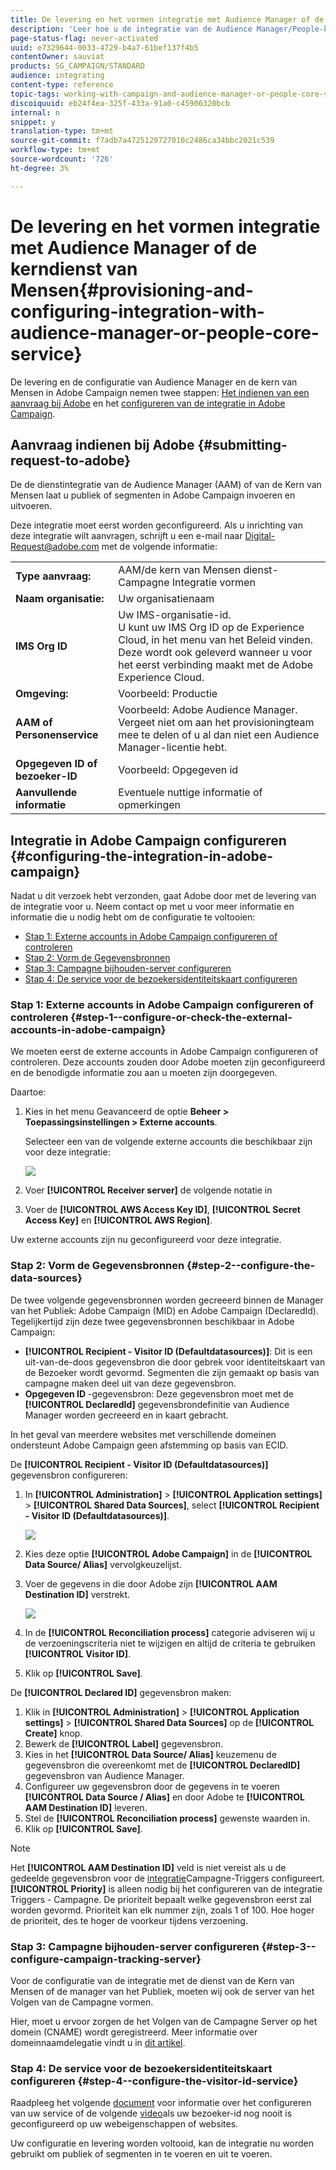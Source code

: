 ```yaml
---
title: De levering en het vormen integratie met Audience Manager of de kerndienst van Mensen
description: 'Leer hoe u de integratie van de Audience Manager/People-kernservice configureert om publiek of segmenten te delen met de verschillende Adobe Experience Cloud-oplossingen. '
page-status-flag: never-activated
uuid: e7329644-0033-4729-b4a7-61bef137f4b5
contentOwner: sauviat
products: SG_CAMPAIGN/STANDARD
audience: integrating
content-type: reference
topic-tags: working-with-campaign-and-audience-manager-or-people-core-service
discoiquuid: eb24f4ea-325f-433a-91a0-c45906320bcb
internal: n
snippet: y
translation-type: tm+mt
source-git-commit: f7adb7a4725129727010c2486ca34bbc2021c539
workflow-type: tm+mt
source-wordcount: '726'
ht-degree: 3%

---
```



# De levering en het vormen integratie met Audience Manager of de kerndienst van Mensen{#provisioning-and-configuring-integration-with-audience-manager-or-people-core-service}

De levering en de configuratie van Audience Manager en de kern van Mensen in Adobe Campaign nemen twee stappen: [Het indienen van een aanvraag bij Adobe](#submitting-request-to-adobe) en het [configureren van de integratie in Adobe Campaign](#configuring-the-integration-in-adobe-campaign).

## Aanvraag indienen bij Adobe {#submitting-request-to-adobe}

De de dienstintegratie van de Audience Manager (AAM) of van de Kern van Mensen laat u publiek of segmenten in Adobe Campaign invoeren en uitvoeren.

Deze integratie moet eerst worden geconfigureerd. Als u inrichting van deze integratie wilt aanvragen, schrijft u een e-mail naar [Digital-Request@adobe.com](mailto:Digital-Request@adobe.com) met de volgende informatie:

<table> 
 <tbody> 
  <tr> 
   <td> <strong>Type aanvraag:</strong><br /> </td> 
   <td> AAM/de kern van Mensen dienst-Campagne Integratie vormen </td> 
  </tr> 
  <tr> 
   <td> <strong>Naam organisatie:</strong><br /> </td> 
   <td> Uw organisatienaam </td> 
  </tr> 
  <tr> 
   <td> <strong>IMS Org ID</strong><br /> </td> 
   <td> Uw IMS-organisatie-id. <br> U kunt uw IMS Org ID op de Experience Cloud, in het menu van het Beleid vinden. Deze wordt ook geleverd wanneer u voor het eerst verbinding maakt met de Adobe Experience Cloud. </td> 
  </tr> 
  <tr> 
   <td> <strong>Omgeving:</strong><br /> </td> 
   <td> Voorbeeld: Productie </td> 
  </tr> 
  <tr> 
   <td> <strong>AAM of Personenservice</strong><br /> </td> 
   <td> Voorbeeld: Adobe Audience Manager. Vergeet niet om aan het provisioningteam mee te delen of u al dan niet een Audience Manager-licentie hebt.</td> 
  </tr> 
  <tr> 
   <td> <strong>Opgegeven ID of bezoeker-ID</strong><br /> </td> 
   <td> Voorbeeld: Opgegeven id </td> 
  </tr> 
  <tr> 
   <td> <strong>Aanvullende informatie</strong><br /> </td> 
   <td> Eventuele nuttige informatie of opmerkingen </td> 
  </tr> 
 </tbody> 
</table>

## Integratie in Adobe Campaign configureren {#configuring-the-integration-in-adobe-campaign}

Nadat u dit verzoek hebt verzonden, gaat Adobe door met de levering van de integratie voor u. Neem contact op met u voor meer informatie en informatie die u nodig hebt om de configuratie te voltooien:

* [Stap 1: Externe accounts in Adobe Campaign configureren of controleren](#step-1--configure-or-check-the-external-accounts-in-adobe-campaign)
* [Stap 2: Vorm de Gegevensbronnen](#step-2--configure-the-data-sources)
* [Stap 3: Campagne bijhouden-server configureren](#step-3--configure-campaign-tracking-server)
* [Stap 4: De service voor de bezoekersidentiteitskaart configureren](#step-4--configure-the-visitor-id-service)

### Stap 1: Externe accounts in Adobe Campaign configureren of controleren {#step-1--configure-or-check-the-external-accounts-in-adobe-campaign}

We moeten eerst de externe accounts in Adobe Campaign configureren of controleren. Deze accounts zouden door Adobe moeten zijn geconfigureerd en de benodigde informatie zou aan u moeten zijn doorgegeven.

Daartoe:

1. Kies in het menu Geavanceerd de optie **Beheer > Toepassingsinstellingen > Externe accounts**.

   Selecteer een van de volgende externe accounts die beschikbaar zijn voor deze integratie:

   ![](assets/integration_aam_1.png)

1. Voer **[!UICONTROL Receiver server]** de volgende notatie in
1. Voer de **[!UICONTROL AWS Access Key ID]**, **[!UICONTROL Secret Access Key]** en **[!UICONTROL AWS Region]**.

Uw externe accounts zijn nu geconfigureerd voor deze integratie.

### Stap 2: Vorm de Gegevensbronnen {#step-2--configure-the-data-sources}

De twee volgende gegevensbronnen worden gecreeerd binnen de Manager van het Publiek: Adobe Campaign (MID) en Adobe Campaign (DeclaredId). Tegelijkertijd zijn deze twee gegevensbronnen beschikbaar in Adobe Campaign:

* **[!UICONTROL Recipient - Visitor ID (Defaultdatasources)]**: Dit is een uit-van-de-doos gegevensbron die door gebrek voor identiteitskaart van de Bezoeker wordt gevormd. Segmenten die zijn gemaakt op basis van campagne maken deel uit van deze gegevensbron.
* **Opgegeven ID** -gegevensbron: Deze gegevensbron moet met de **[!UICONTROL DeclaredId]** gegevensbrondefinitie van Audience Manager worden gecreeerd en in kaart gebracht.

In het geval van meerdere websites met verschillende domeinen ondersteunt Adobe Campaign geen afstemming op basis van ECID.

De **[!UICONTROL Recipient - Visitor ID (Defaultdatasources)]** gegevensbron configureren:

1. In **[!UICONTROL Administration]** > **[!UICONTROL Application settings]** > **[!UICONTROL Shared Data Sources]**, select **[!UICONTROL Recipient - Visitor ID (Defaultdatasources)]**.

   ![](assets/integration_aam_2.png)

1. Kies deze optie **[!UICONTROL Adobe Campaign]** in de **[!UICONTROL Data Source/ Alias]** vervolgkeuzelijst.
1. Voer de gegevens in die door Adobe zijn **[!UICONTROL AAM Destination ID]** verstrekt.

   ![](assets/integration_aam_3.png)

1. In de **[!UICONTROL Reconciliation process]** categorie adviseren wij u de verzoeningscriteria niet te wijzigen en altijd de criteria te gebruiken **[!UICONTROL Visitor ID]**.
1. Klik op **[!UICONTROL Save]**.

De **[!UICONTROL Declared ID]** gegevensbron maken:

1. Klik in **[!UICONTROL Administration]** > **[!UICONTROL Application settings]** > **[!UICONTROL Shared Data Sources]** op de **[!UICONTROL Create]** knop.
1. Bewerk de **[!UICONTROL Label]** gegevensbron.
1. Kies in het **[!UICONTROL Data Source/ Alias]** keuzemenu de gegevensbron die overeenkomt met de **[!UICONTROL DeclaredID]** gegevensbron van Audience Manager.
1. Configureer uw gegevensbron door de gegevens in te voeren **[!UICONTROL Data Source / Alias]** en door Adobe te **[!UICONTROL AAM Destination ID]** leveren.
1. Stel de **[!UICONTROL Reconciliation process]** gewenste waarden in.
1. Klik op **[!UICONTROL Save]**.

>[!NOTE]
>
>Het **[!UICONTROL AAM Destination ID]** veld is niet vereist als u de gedeelde gegevensbron voor de [integratie](../../integrating/using/configuring-triggers-in-experience-cloud.md)Campagne-Triggers configureert. **[!UICONTROL Priority]** is alleen nodig bij het configureren van de integratie Triggers - Campagne. De prioriteit bepaalt welke gegevensbron eerst zal worden gevormd. Prioriteit kan elk nummer zijn, zoals 1 of 100. Hoe hoger de prioriteit, des te hoger de voorkeur tijdens verzoening.

### Stap 3: Campagne bijhouden-server configureren {#step-3--configure-campaign-tracking-server}

Voor de configuratie van de integratie met de dienst van de Kern van Mensen of de manager van het Publiek, moeten wij ook de server van het Volgen van de Campagne vormen.

Hier, moet u ervoor zorgen de het Volgen van de Campagne Server op het domein (CNAME) wordt geregistreerd. Meer informatie over domeinnaamdelegatie vindt u in [dit artikel](https://docs.campaign.adobe.com/doc/AC/en/technicalResources/Technotes/AdobeCampaign_Deliverability_Sub_Domain_Delegation.pdf).

### Stap 4: De service voor de bezoekersidentiteitskaart configureren {#step-4--configure-the-visitor-id-service}

Raadpleeg het volgende [document](https://docs.adobe.com/content/help/en/id-service/using/implementation/setup-aam-analytics.html) voor informatie over het configureren van uw service of de volgende [video](https://helpx.adobe.com/marketing-cloud/how-to/email-marketing.html#step-two)als uw bezoeker-id nog nooit is geconfigureerd op uw webeigenschappen of websites.

Uw configuratie en levering worden voltooid, kan de integratie nu worden gebruikt om publiek of segmenten in te voeren en uit te voeren.
